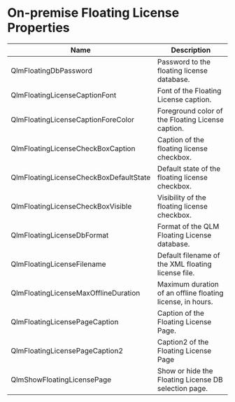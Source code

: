 # On-premise Floating License Properties

<table data-full-width="true"><thead><tr><th>Name</th><th>Description</th></tr></thead><tbody><tr><td>QlmFloatingDbPassword</td><td>Password to the floating license database.</td></tr><tr><td>QlmFloatingLicenseCaptionFont</td><td>Font of the Floating License caption.</td></tr><tr><td>QlmFloatingLicenseCaptionForeColor</td><td>Foreground color of the Floating License caption.</td></tr><tr><td>QlmFloatingLicenseCheckBoxCaption</td><td>Caption of the floating license checkbox.</td></tr><tr><td>QlmFloatingLicenseCheckBoxDefaultState</td><td>Default state of the floating license checkbox.</td></tr><tr><td>QlmFloatingLicenseCheckBoxVisible</td><td>Visibility of the floating license checkbox.</td></tr><tr><td>QlmFloatingLicenseDbFormat</td><td>Format of the QLM Floating License database.</td></tr><tr><td>QlmFloatingLicenseFilename</td><td>Default filename of the XML floating license file.</td></tr><tr><td>QlmFloatingLicenseMaxOfflineDuration</td><td>Maximum duration of an offline floating license, in hours.</td></tr><tr><td>QlmFloatingLicensePageCaption</td><td>Caption of the Floating License Page.</td></tr><tr><td>QlmFloatingLicensePageCaption2</td><td>Caption2 of the Floating License Page</td></tr><tr><td>QlmShowFloatingLicensePage</td><td>Show or hide the Floating License DB selection page.</td></tr></tbody></table>

